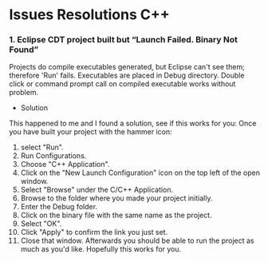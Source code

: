 # Issues Resolutions C++

### 1. Eclipse CDT project built but “Launch Failed. Binary Not Found”
Projects do compile executables generated, but Eclipse can't see them; therefore 'Run' fails. Executables are placed in Debug directory. Double click or command prompt call on compiled executable works without problem.

- Solution

This happened to me and I found a solution, see if this works for you:
Once you have built your project with the hammer icon:

1. select "Run".
2. Run Configurations.
3. Choose "C++ Application".
4. Click on the "New Launch Configuration" icon on the top left of the open window.
5. Select "Browse" under the C/C++ Application.
6. Browse to the folder where you made your project initially.
7. Enter the Debug folder.
8. Click on the binary file with the same name as the project.
9. Select "OK".
10. Click "Apply" to confirm the link you just set.
11. Close that window.
Afterwards you should be able to run the project as much as you'd like.
Hopefully this works for you.
